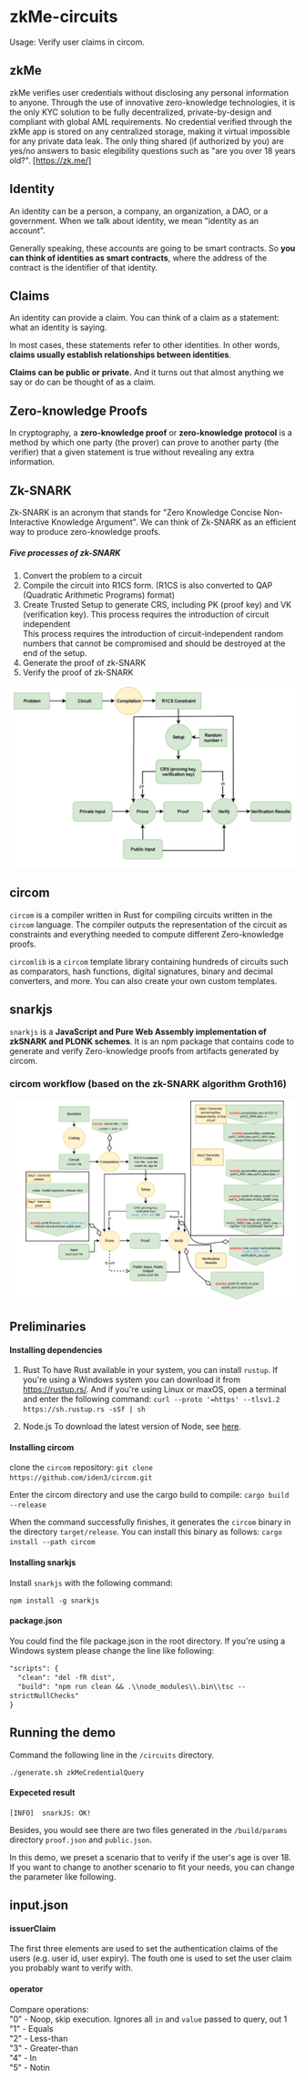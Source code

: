 # zkMe-circuits

Usage: Verify user claims in circom.
## zkMe
zkMe verifies user credentials without disclosing any personal information to anyone. Through the use of innovative zero-knowledge technologies, it is the only KYC solution to be fully decentralized, private-by-design and compliant with global AML requirements. No credential verified through the zkMe app is stored on any centralized storage, making it virtual impossible for any private data leak. The only thing shared (if authorized by you) are yes/no answers to basic elegibility questions such as "are you over 18 years old?". [https://zk.me/]

## Identity
An identity can be a person, a company, an organization, a DAO, or a government. When we talk about identity, we mean "identity as an account".

Generally speaking, these accounts are going to be smart contracts. So **you can think of identities as smart contracts**, where the address of the contract is the identifier of that identity.

## Claims
An identity can provide a claim. You can think of a claim as a statement: what an identity is saying.

In most cases, these statements refer to other identities. In other words, **claims usually establish relationships between identities**.

**Claims can be public or private.** And it turns out that almost anything we say or do can be thought of as a claim.

## Zero-knowledge Proofs
In cryptography, a **zero-knowledge proof** or **zero-knowledge protocol** is a method by which one party (the prover) can prove to another party (the verifier) that a given statement is true without revealing any extra information.

## Zk-SNARK
Zk-SNARK is an acronym that stands for "Zero Knowledge Concise Non-Interactive Knowledge Argument". We can think of Zk-SNARK as an efficient way to produce zero-knowledge proofs. 

#####  Five processes of zk-SNARK
1. Convert the problem to a circuit  
2. Compile the circuit into R1CS form. (R1CS is also converted to QAP (Quadratic Arithmetic Programs) format)  
3. Create Trusted Setup to generate CRS, including PK (proof key) and VK (verification key). This process requires the introduction of circuit independent  
This process requires the introduction of circuit-independent random numbers that cannot be compromised and should be destroyed at the end of the setup.  
4. Generate the proof of zk-SNARK  
5. Verify the proof of zk-SNARK  

![[image](img/zkSNARK_processWithDesc.png)](https://github.com/zkMeLabs/zkMe-circuits/blob/main/img/zkSNARK_process.png)

## circom
`circom` is a compiler written in Rust for compiling circuits written in the `circom` language.  The compiler outputs the representation of the circuit as constraints and everything needed to compute different Zero-knowledge proofs.

`circomlib` is a `circom` template library containing hundreds of circuits such as comparators, hash functions, digital signatures, binary and decimal converters, and more. You can also create your own custom templates.    

## snarkjs
`snarkjs` is a **JavaScript and Pure Web Assembly implementation of zkSNARK and PLONK schemes**. It is an npm package that contains code to generate and verify Zero-knowledge proofs from artifacts generated by circom.

### circom workflow (based on the zk-SNARK algorithm Groth16)
![[image](img/circom_process.png)](https://github.com/zkMeLabs/zkMe-circuits/blob/main/img/circom_process.png)

## Preliminaries
#### Installing dependencies

 1. Rust
To have Rust available in your system, you can install `rustup`. If you're using a Windows system you can download it from https://rustup.rs/. And if you're using Linux or maxOS, open a terminal and enter the following command:
`curl --proto '=https' --tlsv1.2 https://sh.rustup.rs -sSf | sh `

 2. Node.js
To download the latest version of Node, see [here](https://nodejs.org/en/download/).

#### Installing circom
clone the `circom` repository:
`git clone https://github.com/iden3/circom.git`

Enter the circom directory and use the cargo build to compile:
`cargo build --release`

When the command successfully finishes, it generates the `circom` binary in the directory `target/release`. You can install this binary as follows:
`cargo install --path circom`

#### Installing snarkjs
Install `snarkjs` with the following command:

    npm install -g snarkjs

#### package.json
You could find the file package.json in the root directory. If you're using a Windows system please change the line like following:

    "scripts": {
      "clean": "del -fR dist",
      "build": "npm run clean && .\\node_modules\\.bin\\tsc --strictNullChecks"
    }

## Running the demo

Command the following line in the `/circuits` directory.

    ./generate.sh zkMeCredentialQuery

#### Expeceted result
    [INFO]  snarkJS: OK!
Besides, you would see there are two files generated in the `/build/params` directory `proof.json` and `public.json`.

In this demo, we preset a scenario that to verify if the user's age is over 18.
If you want to change to another scenario to fit your needs, you can change the parameter like following.

## input.json
#### issuerClaim
The first three elements are used to set the authentication claims of the users (e.g. user id, user expiry). The fouth one is used to set the user claim you probably want to verify with. 

#### operator
Compare operations:\
    "0" - Noop, skip execution. Ignores all `in` and `value` passed to query, out 1\
    "1" - Equals\
    "2" - Less-than\
    "3" - Greater-than\
    "4" - In\
    "5" - Notin
